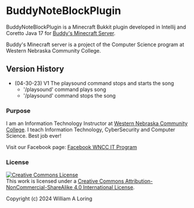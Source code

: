 # BuddyNoteBlockPlugin

BuddyNoteBlockPlugin is a Minecraft Bukkit plugin developed in Intellij and Coretto Java 17 for [Buddy's Minecraft Server](https://lab.wncc.net).

Buddy's Minecraft server is a project of the Computer Science program at Western Nebraska Community College.

## Version History
- (04-30-23) V1 The playsound command stops and starts the song 
  - '/playsound' command plays song
  - '/playsound' command stops the song


### Purpose
I am an Information Technology Instructor at [Western Nebraska Community College](https://www.wncc.edu). I teach Information Technology, CyberSecurity and Computer Science. Best job ever!

Visit our Facebook page: [Facebook WNCC IT Program](https://www.facebook.com/wnccitprogram/)

### License
<a rel="license" href="http://creativecommons.org/licenses/by-nc-sa/4.0/"><img alt="Creative Commons License" style="border-width:0" src="https://i.creativecommons.org/l/by-nc-sa/4.0/88x31.png" /></a><br />This work is licensed under a <a rel="license" href="http://creativecommons.org/licenses/by-nc-sa/4.0/">Creative Commons Attribution-NonCommercial-ShareAlike 4.0 International License</a>.

Copyright (c) 2024 William A Loring